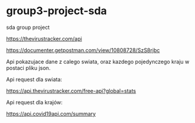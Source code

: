 # group3-project-sda
sda group project

https://thevirustracker.com/api

https://documenter.getpostman.com/view/10808728/SzS8rjbc

Api pokazujace dane z calego swiata, oraz kazdego pojedynczego kraju w postaci pliku json.

Api request dla swiata:

https://api.thevirustracker.com/free-api?global=stats

Api request dla krajów:

https://api.covid19api.com/summary
